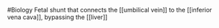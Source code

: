 #Biology 
Fetal shunt that connects the [[umbilical vein]] to the [[inferior vena cava]], bypassing the [[liver]]